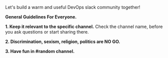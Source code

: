 Let's build a warm and useful DevOps slack community together!

__**General Guidelines For Everyone.**__

**1. Keep it relevant to the specific channel.**
  Check the channel name, before you ask questions or start sharing there.

**2. Discrimination, sexism, religion, politics are NO GO.**

**3. Have fun in #random channel.**

